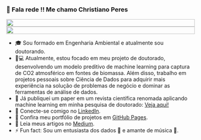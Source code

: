 ### 🚀 Fala rede !! Me chamo Christiano Peres
<div style="display: flex; flex-direction: column;">
    <img src="https://github-readme-stats.vercel.app/api?username=christianods&show_icons=true&theme=holi&card_width=auto" style="width: 100%;">
    <img src="https://github-readme-stats.vercel.app/api/top-langs/?username=christianods&layout=compact&theme=holi&card_width=auto" style="width: 100%;">
</div>


- 🎓 Sou formado em Engenharia Ambiental e atualmente sou doutorando.
- 🔬💻 Atualmente, estou focado em meu projeto de doutorado, desenvolvendo um modelo preditivo de machine learning para captura de CO2 atmosférico em fontes de biomassa. Além disso, trabalho em projetos pessoais sobre Ciência de Dados para adquirir mais experiência na solução de problemas de negócio e dominar as ferramentas de análise de dados.
- 📝 Já publiquei um paper em um revista científica renomada aplicando machine learning em minha pesquisa de doutorado: [Veja aqui!](https://www.sciencedirect.com/science/article/pii/S2212982024000155)
- 🔗 Conecte-se comigo no [LinkedIn](https://www.linkedin.com/in/christianods/).
- 🔗 Confira meu portfólio de projetos em [GitHub Pages](https://christianods.github.io/portifolio_projetos/).
- 🔗 Leia meus artigos no [Medium](https://medium.com/@christianoDS).
- ⚡ Fun fact: Sou um entusiasta dos dados 🎲 e amante de música 🤘.
